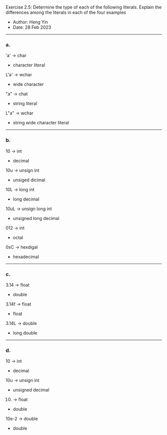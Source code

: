 Exercise 2.5: Determine the type of each of the following literals. Explain the differences among the literals in each of the four examples

- Author: Heng Yin
- Date: 28 Feb 2023
---
### a.  
'a' -> char
 - character literal

L'a' -> wchar
 - wide character

"a" -> chat
 -  string literal

L"a" -> wchar
 -  string wide character literal
---
### b.
10 -> int
 - decimal

10u -> unsign int
 -  unsiged dicimal

10L -> long int
 -  long decimal

10uL -> unsign long int
 -  unsigned long decimal

012 -> int
 -  octal

0xC -> hexdigal
 -  hexadecimal
---
### c.
3.14 -> float
  - double

3.14f -> float
 -  float

3.14L -> double
  - long double
---
### d.
10 -> int
  - decimal

10u -> unsign int
 -  unsigned decimal

 10. -> float
 - double

10e-2 -> double
 -  double

